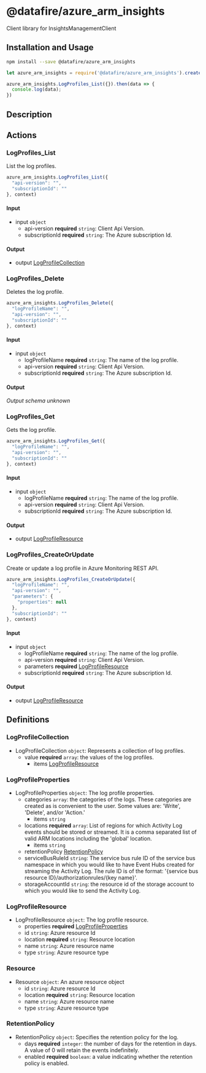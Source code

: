 # @datafire/azure_arm_insights

Client library for InsightsManagementClient

## Installation and Usage
```bash
npm install --save @datafire/azure_arm_insights
```
```js
let azure_arm_insights = require('@datafire/azure_arm_insights').create();

azure_arm_insights.LogProfiles_List({}).then(data => {
  console.log(data);
})
```

## Description



## Actions

### LogProfiles_List
List the log profiles.


```js
azure_arm_insights.LogProfiles_List({
  "api-version": "",
  "subscriptionId": ""
}, context)
```

#### Input
* input `object`
  * api-version **required** `string`: Client Api Version.
  * subscriptionId **required** `string`: The Azure subscription Id.

#### Output
* output [LogProfileCollection](#logprofilecollection)

### LogProfiles_Delete
Deletes the log profile.


```js
azure_arm_insights.LogProfiles_Delete({
  "logProfileName": "",
  "api-version": "",
  "subscriptionId": ""
}, context)
```

#### Input
* input `object`
  * logProfileName **required** `string`: The name of the log profile.
  * api-version **required** `string`: Client Api Version.
  * subscriptionId **required** `string`: The Azure subscription Id.

#### Output
*Output schema unknown*

### LogProfiles_Get
Gets the log profile.


```js
azure_arm_insights.LogProfiles_Get({
  "logProfileName": "",
  "api-version": "",
  "subscriptionId": ""
}, context)
```

#### Input
* input `object`
  * logProfileName **required** `string`: The name of the log profile.
  * api-version **required** `string`: Client Api Version.
  * subscriptionId **required** `string`: The Azure subscription Id.

#### Output
* output [LogProfileResource](#logprofileresource)

### LogProfiles_CreateOrUpdate
Create or update a log profile in Azure Monitoring REST API.


```js
azure_arm_insights.LogProfiles_CreateOrUpdate({
  "logProfileName": "",
  "api-version": "",
  "parameters": {
    "properties": null
  },
  "subscriptionId": ""
}, context)
```

#### Input
* input `object`
  * logProfileName **required** `string`: The name of the log profile.
  * api-version **required** `string`: Client Api Version.
  * parameters **required** [LogProfileResource](#logprofileresource)
  * subscriptionId **required** `string`: The Azure subscription Id.

#### Output
* output [LogProfileResource](#logprofileresource)



## Definitions

### LogProfileCollection
* LogProfileCollection `object`: Represents a collection of log profiles.
  * value **required** `array`: the values of the log profiles.
    * items [LogProfileResource](#logprofileresource)

### LogProfileProperties
* LogProfileProperties `object`: The log profile properties.
  * categories `array`: the categories of the logs. These categories are created as is convenient to the user. Some values are: 'Write', 'Delete', and/or 'Action.'
    * items `string`
  * locations **required** `array`: List of regions for which Activity Log events should be stored or streamed. It is a comma separated list of valid ARM locations including the 'global' location.
    * items `string`
  * retentionPolicy [RetentionPolicy](#retentionpolicy)
  * serviceBusRuleId `string`: The service bus rule ID of the service bus namespace in which you would like to have Event Hubs created for streaming the Activity Log. The rule ID is of the format: '{service bus resource ID}/authorizationrules/{key name}'.
  * storageAccountId `string`: the resource id of the storage account to which you would like to send the Activity Log.

### LogProfileResource
* LogProfileResource `object`: The log profile resource.
  * properties **required** [LogProfileProperties](#logprofileproperties)
  * id `string`: Azure resource Id
  * location **required** `string`: Resource location
  * name `string`: Azure resource name
  * type `string`: Azure resource type

### Resource
* Resource `object`: An azure resource object
  * id `string`: Azure resource Id
  * location **required** `string`: Resource location
  * name `string`: Azure resource name
  * type `string`: Azure resource type

### RetentionPolicy
* RetentionPolicy `object`: Specifies the retention policy for the log.
  * days **required** `integer`: the number of days for the retention in days. A value of 0 will retain the events indefinitely.
  * enabled **required** `boolean`: a value indicating whether the retention policy is enabled.


